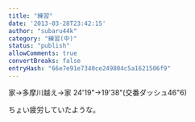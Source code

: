 ```yaml
---
title: "練習"
date: '2013-03-28T23:42:15'
author: "subaru44k"
category: "練習(中)"
status: "publish"
allowComments: true
convertBreaks: false
entryHash: "66e7e91e7340ce249804c5a1621506f9"
---
```

家→多摩川越え→家
24'19"→19'38"(交番ダッシュ46"6)

ちょい疲労していたような。

